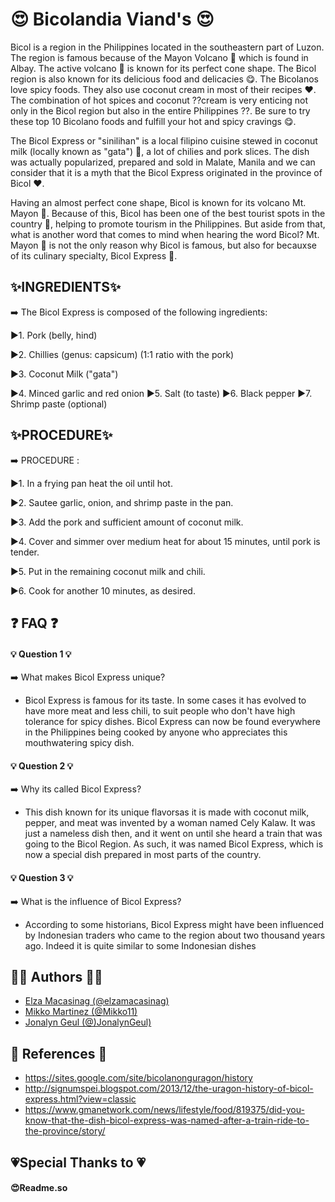 # 😍 Bicolandia Viand's 😍
  Bicol is a region in the Philippines located in the southeastern part of Luzon. The region is famous because of the Mayon Volcano 🌋 which is found in Albay. The active volcano 🌋 is known for its perfect cone shape. The Bicol region is also known for its delicious food and delicacies 😋. The Bicolanos love spicy  foods. They also use coconut  cream in most of their recipes ❤️. The combination of hot spices and coconut ??cream is very enticing not only in the Bicol region but also in the entire Philippines ??. Be sure to try these top 10 Bicolano foods and fulfill your hot and spicy cravings 😋.

  The Bicol Express or "sinilihan" is a local filipino cuisine stewed in coconut milk (locally known as "gata") 💛, a lot of chilies and pork slices. The dish  was actually popularized, prepared and sold in Malate, Manila and we can consider that it is a myth that the Bicol Express originated in the province of Bicol ❤️.

  Having an almost perfect cone shape, Bicol is known for its volcano Mt. Mayon 🌋. Because of this, Bicol has been one of the best tourist spots in the country 🌅, helping to promote tourism in the Philippines. But aside from that, what is another word that comes to mind when hearing the word Bicol? Mt. Mayon 🌋 is not the only reason why Bicol is famous, but also for becauxse of its culinary specialty, Bicol Express 💙.

  ## ✨INGREDIENTS✨
   ➡️ The Bicol Express is composed of the following ingredients:

▶️1. Pork (belly, hind)

▶️2. Chillies (genus: capsicum) (1:1 ratio with the pork)

▶️3. Coconut Milk ("gata")

▶️4. Minced garlic and red onion
▶️5. Salt (to taste)
▶️6. Black pepper
▶️7. Shrimp paste (optional)

## ✨PROCEDURE✨
  ➡️ PROCEDURE :

▶️1. In a frying pan heat the oil until hot.

▶️2. Sautee garlic, onion, and shrimp paste in the pan.

▶️3. Add the pork and sufficient amount of coconut milk.

▶️4. Cover and simmer over medium heat for about 15 minutes, until pork is tender.

▶️5. Put in the remaining coconut milk and chili.

▶️6. Cook for another 10 minutes, as desired.
 


## ❓ FAQ ❓

#### 💡 Question 1 💡
  ➡️ What makes Bicol Express unique?

  * Bicol Express is famous for its taste. In some cases it has evolved to have more meat and less chili, to suit people who don't have high tolerance for spicy dishes. Bicol Express can now be found everywhere in the Philippines being cooked by anyone who appreciates this mouthwatering spicy dish.

#### 💡 Question 2 💡
  ➡️ Why its called Bicol Express?
   
   * This dish known for its unique flavorsas it is made with coconut milk, pepper, and meat was invented by a woman named Cely Kalaw. It was just a nameless dish then, and it went on until she heard a train that was going to the Bicol Region. As such, it was named Bicol Express, which is now a special dish prepared in most parts of the country.

#### 💡 Question 3 💡
  ➡️ What is the influence of Bicol Express?

   * According to some historians, Bicol Express might have been influenced by Indonesian traders who came to the region about two thousand years ago. Indeed it is quite similar to some Indonesian dishes




## 👨‍🎓 Authors 👩‍🎓

- [Elza Macasinag (@elzamacasinag)](https://github.com/macasinagelza)
- [Mikko Martinez (@Mikko11)](https://github.com/Mikko11)
- [Jonalyn Geul (@)JonalynGeul)](https://github.com/JonalynGeul)

## 🔗 References 🔗
* https://sites.google.com/site/bicolanonguragon/history
* http://signumspei.blogspot.com/2013/12/the-uragon-history-of-bicol-express.html?view=classic
* https://www.gmanetwork.com/news/lifestyle/food/819375/did-you-know-that-the-dish-bicol-express-was-named-after-a-train-ride-to-the-province/story/

## 💗Special Thanks to 💗
  #### 😍Readme.so
